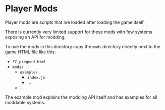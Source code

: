 # Player Mods

Player mods are scripts that are loaded after loading the game itself.

There is currently very limited support for these mods with few systems exposing an API for modding.

To use the mods in this directory copy the `mods` directory directly next to the game HTML file like this:

* `FC_pregmod.html`
* `mods/`
    * `example/`
        * `index.js`
        * ...
    * ...

The example mod explains the modding API itself and has examples for all moddable systems.
